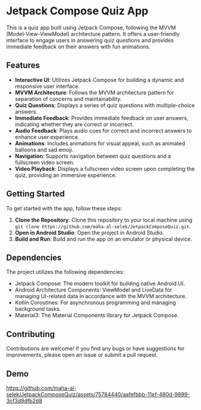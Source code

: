 # Jetpack Compose Quiz App

This is a quiz app built using Jetpack Compose, following the MVVM (Model-View-ViewModel) architecture pattern. It offers a user-friendly interface to engage users in answering quiz questions and provides immediate feedback on their answers with fun animations.

## Features

- **Interactive UI**: Utilizes Jetpack Compose for building a dynamic and responsive user interface.
- **MVVM Architecture**: Follows the MVVM architecture pattern for separation of concerns and maintainability.
- **Quiz Questions**: Displays a series of quiz questions with multiple-choice answers.
- **Immediate Feedback**: Provides immediate feedback on user answers, indicating whether they are correct or incorrect.
- **Audio Feedback**: Plays audio cues for correct and incorrect answers to enhance user experience.
- **Animations**: Includes animations for visual appeal, such as animated balloons and sad emoji.
- **Navigation**: Supports navigation between quiz questions and a fullscreen video screen.
- **Video Playback**: Displays a fullscreen video screen upon completing the quiz, providing an immersive experience.

## Getting Started

To get started with the app, follow these steps:

1. **Clone the Repository**: Clone this repository to your local machine using `git clone https://github.com/maha-al-selek/JetpackComposeQuiz.git`.
2. **Open in Android Studio**: Open the project in Android Studio.
3. **Build and Run**: Build and run the app on an emulator or physical device.

## Dependencies

The project utilizes the following dependencies:

- Jetpack Compose: The modern toolkit for building native Android UI.
- Android Architecture Components: ViewModel and LiveData for managing UI-related data in accordance with the MVVM architecture.
- Kotlin Coroutines: For asynchronous programming and managing background tasks.
- Material3: The Material Components library for Jetpack Compose.

## Contributing

Contributions are welcome! If you find any bugs or have suggestions for improvements, please open an issue or submit a pull request.

## Demo

https://github.com/maha-al-selek/JetpackComposeQuiz/assets/75784440/aafefbbb-11ef-480d-9899-3cf3d9dfb2d8


